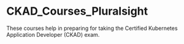 # CKAD_Courses_Pluralsight
These courses help in preparing for taking the Certified Kubernetes Application Developer (CKAD) exam.

